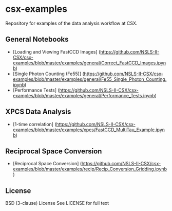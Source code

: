 # csx-examples

Repository for examples of the data analysis workflow at CSX.

## General Notebooks

* [Loading and Viewing FastCCD Images] (https://github.com/NSLS-II-CSX/csx-examples/blob/master/examples/general/Correct_FastCCD_Images.ipynb)
* [Single Photon Counting (Fe55)] (https://github.com/NSLS-II-CSX/csx-examples/blob/master/examples/general/Fe55_Single_Photon_Counting.ipynb)
* [Performance Tests] (https://github.com/NSLS-II-CSX/csx-examples/blob/master/examples/general/Performance_Tests.ipynb)

## XPCS Data Analysis

* [1-time correlation] (https://github.com/NSLS-II-CSX/csx-examples/blob/master/examples/xpcs/FastCCD_MultiTau_Example.ipynb)

## Reciprocal Space Conversion

* [Reciprocal Space Conversion] (https://github.com/NSLS-II-CSX/csx-examples/blob/master/examples/recip/Recip_Conversion_Gridding.ipynb)

License
-------
BSD (3-clause) License
See LICENSE for full text

